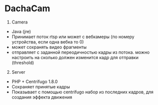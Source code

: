 # DachaCam

1. Camera 
* Java (jre)
* Принимает поток rtsp или может с вебкамеры (по номеру устройства, если одна вебка то 0)
* может сохранять видео фрагменты
* отправляет с заданной переодичностью кадры из потока. можно настроить на сколько должен изменится кадр для отправки (threshold)


2. Server
* PHP + Centrifugo 1.8.0
* Сохраняет принятые кадры
* Показывает с помощью centrifugo набор из последних кадров, для создания эффекта движения
